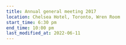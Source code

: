 ```yaml
---
title: Annual general meeting 2017
location: Chelsea Hotel, Toronto, Wren Room
start_time: 6:30 pm
end_time: 10:00 pm
last_modified_at: 2022-06-11
---
```

